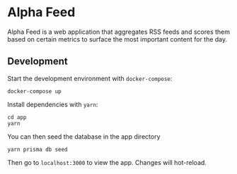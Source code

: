 # Alpha Feed

Alpha Feed is a web application that aggregates RSS feeds and scores them based on certain metrics to surface the most important content for the day.

## Development

Start the development environment with `docker-compose`:

```
docker-compose up
```

Install dependencies with `yarn`:

```
cd app
yarn
```

You can then seed the database in the app directory

```
yarn prisma db seed
```

Then go to `localhost:3000` to view the app. Changes will hot-reload.
